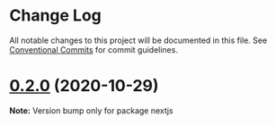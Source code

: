 # Change Log

All notable changes to this project will be documented in this file.
See [Conventional Commits](https://conventionalcommits.org) for commit guidelines.

# [0.2.0](https://github.com/inabagumi/blurhash-loader/compare/v0.1.2...v0.2.0) (2020-10-29)

**Note:** Version bump only for package nextjs
